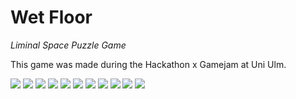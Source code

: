 # Wet Floor
_Liminal Space Puzzle Game_

This game was made during the Hackathon x Gamejam at Uni Ulm.

![](./docs/1.png)
![](./docs/2.png)
![](./docs/3.png)
![](./docs/4.png)
![](./docs/5.png)
![](./docs/6.png)
![](./docs/7.png)
![](./docs/8.png)
![](./docs/9.png)
![](./docs/10.png)
![](./docs/11.png)
